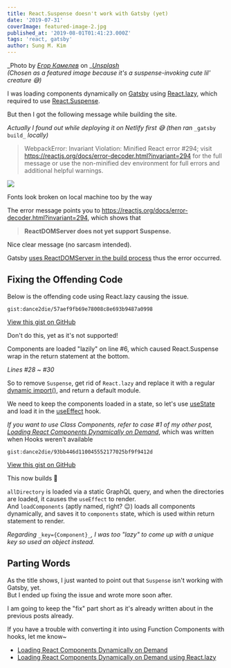 ```yaml
---
title: React.Suspense doesn't work with Gatsby (yet)
date: '2019-07-31'
coverImage: featured-image-2.jpg
published_at: '2019-08-01T01:41:23.000Z'
tags: 'react, gatsby'
author: Sung M. Kim
---
```


_Photo by _[_Егор Камелев_](https://unsplash.com/@ekamelev?utm_source=unsplash&utm_medium=referral&utm_content=creditCopyText)_ on _[_Unsplash_](https://unsplash.com/search/photos/spider?utm_source=unsplash&utm_medium=referral&utm_content=creditCopyText)  
_(Chosen as a featured image because it's a suspense-invoking cute lil' creature 😅)_

I was loading components dynamically on [Gatsby](https://www.gatsbyjs.org) using [React.lazy](https://reactjs.org/docs/code-splitting.html#reactlazy), which required to use [React.Suspense](https://reactjs.org/docs/code-splitting.html#suspense).

But then I got the following message while building the site.

_Actually I found out while deploying it on Netlify first 😅 (then ran_ `_gatsby build_` _locally)_

> WebpackError: Invariant Violation: Minified React error #294; visit https://reactjs.org/docs/error-decoder.html?invariant=294 for the full message or use the non-minified dev environment for full errors and additional helpful warnings.

![](https://i0.wp.com/www.slightedgecoder.com/wp-content/uploads/2019/07/build-error-1.jpg?fit=1024%2C396&ssl=1)

Fonts look broken on local machine too by the way

The error message points you to https://reactjs.org/docs/error-decoder.html?invariant=294, which shows that

> **ReactDOMServer does not yet support Suspense.**

Nice clear message (no sarcasm intended).

Gatsby [uses ReactDOMServer in the build process](https://github.com/gatsbyjs/gatsby/blob/57390e8da2d89c6abd0ad235c7389f39d072a36f/docs/blog/2018-11-07-gatsby-for-apps/index.md#gatsby-is-for-applications) thus the error occurred.

## Fixing the Offending Code

Below is the offending code using React.lazy causing the issue.

``gist:dance2die/57aef9fb69e78008c8e693b9487a0998``

<a href="https://gist.github.com/dance2die/57aef9fb69e78008c8e693b9487a0998">View this gist on GitHub</a>

Don't do this, yet as it's not supported!

Components are loaded "lazily" on line #6, which caused React.Suspense wrap in the return statement at the bottom.

_Lines #28 ~ #30_

So to remove `Suspense`, get rid of `React.lazy` and replace it with a regular [dynamic import()](https://v8.dev/features/dynamic-import), and return a default module.

We need to keep the components loaded in a state, so let's use [useState](https://reactjs.org/docs/hooks-reference.html#usestate) and load it in the [useEffect](https://reactjs.org/docs/hooks-reference.html#useeffect) hook.

_If you want to use Class Components, refer to case #1 of my other post,_ [_Loading React Components Dynamically on Demand_](https://www.slightedgecoder.com/2017/12/03/loading-react-components-dynamically-demand/#case1), which was written when Hooks weren't available

``gist:dance2die/93bb446d110045552177025bf9f9412d``

<a href="https://gist.github.com/dance2die/93bb446d110045552177025bf9f9412d">View this gist on GitHub</a>

This now builds 🙂

`allDirectory` is loaded via a static GraphQL query, and when the directories are loaded, it causes the `useEffect` to render.  
And `loadComponents` (aptly named, right? 😉) loads all components dynamically, and saves it to `components` state, which is used within return statement to render.

_Regarding_ `_key={Component}_`_, I was too "lazy" to come up with a unique key so used an object instead._

## Parting Words

As the title shows, I just wanted to point out that `Suspense` isn't working with Gatsby, yet.  
But I ended up fixing the issue and wrote more soon after.

I am going to keep the "fix" part short as it's already written about in the previous posts already.

If you have a trouble with converting it into using Function Components with hooks, let me know~

- [Loading React Components Dynamically on Demand](https://www.slightedgecoder.com/2017/12/03/loading-react-components-dynamically-demand/)
- [Loading React Components Dynamically on Demand using React.lazy](https://www.slightedgecoder.com/2018/10/28/loading-react-components-dynamically-on-demand-using-react-lazy/)

